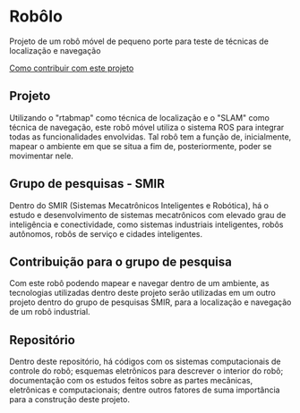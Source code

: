 # Robôlo
Projeto de um robô móvel de pequeno porte para teste de técnicas de localização e navegação

[Como contribuir com este projeto](./CONTRIBUTING.md)

## Projeto
Utilizando o "rtabmap" como técnica de localização e o "SLAM" como técnica de navegação, este robô móvel utiliza o sistema ROS para integrar todas as funcionalidades envolvidas. Tal robô tem a função de, inicialmente, mapear o ambiente em que se situa a fim de, posteriormente, poder se movimentar nele.

## Grupo de pesquisas - SMIR
Dentro do SMIR (Sistemas Mecatrônicos Inteligentes e Robótica), há o estudo e desenvolvimento de sistemas mecatrônicos com elevado grau de inteligência e conectividade, como sistemas industriais inteligentes, robôs autônomos, robôs de serviço e cidades inteligentes.

## Contribuição para o grupo de pesquisa
Com este robô podendo mapear e navegar dentro de um ambiente, as tecnologias utilizadas dentro deste projeto serão utilizadas em um outro projeto dentro do grupo de pesquisas SMIR, para a localização e navegação de um robô industrial.

## Repositório
Dentro deste repositório, há códigos com os sistemas computacionais de controle do robô; esquemas eletrônicos para descrever o interior do robô; documentação com os estudos feitos sobre as partes mecânicas, eletrônicas e computacionais; dentre outros fatores de suma importância para a construção deste projeto.